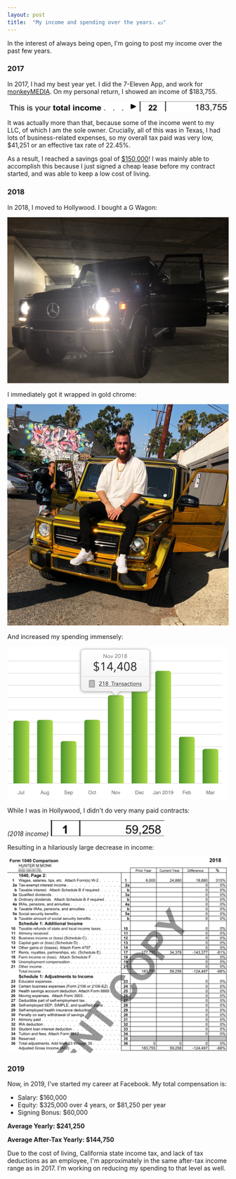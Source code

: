 ```yaml
---
layout: post
title:  "My income and spending over the years. 💵"
---
```


In the interest of always being open, I'm going to post my income over the past few years.

### 2017
In 2017, I had my best year yet. I did the 7-Eleven App, and work for [monkeyMEDIA](http://monkey.com). On my personal return, I showed an income of $183,755.

![2017 income](/img/income/2017.png)

It was actually more than that, because some of the income went to my LLC, of which I am the sole owner. Crucially, all of this was in Texas, I had lots of business-related expenses, so my overall tax paid was very low, $41,251 or an effective tax rate of 22.45%.

As a result, I reached a savings goal of [$150,000](http://huntermonk.com/2017/11/18/150k.html)! I was mainly able to accomplish this because I just signed a cheap lease before my contract started, and was able to keep a low cost of living.

### 2018
In 2018, I moved to Hollywood. I bought a G Wagon:

![G Wagon, black](/img/income/gwagon-black.jpg)

I immediately got it wrapped in gold chrome:

![G Wagon, gold](/img/income/gwagon-gold.jpg)

And increased my spending immensely:

![spending](/img/income/spending.png)

While I was in Hollywood, I didn't do very many paid contracts:

_(2018 income)_
![2018 income](/img/income/2018.png)

Resulting in a hilariously large decrease in income:

![2017 to 2018 comparison](/img/income/comparison.png)

### 2019
Now, in 2019, I've started my career at Facebook. My total compensation is:

- Salary: $160,000
- Equity: $325,000 over 4 years, or $81,250 per year
- Signing Bonus: $60,000

**Average Yearly: $241,250**

**Average After-Tax Yearly: $144,750**

Due to the cost of living, California state income tax, and lack of tax deductions as an employee, I'm approximately in the same after-tax income range as in 2017. I'm working on reducing my spending to that level as well.


